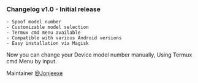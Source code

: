 ### Changelog v1.0 - Initial release
```
- Spoof model number
- Customizable model selection
- Termux cmd menu available
- Compatible with various Android versions
- Easy installation via Magisk
```
Now you can change your Device model number manually, Using Termux cmd Menu by input.

Maintainer [@Jonjeexe](https://t.me/Jonjeexe)
